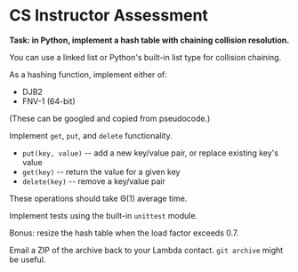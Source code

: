 # CS Instructor Assessment

**Task: in Python, implement a hash table with chaining collision resolution.**

You can use a linked list or Python's built-in list type for collision chaining.

As a hashing function, implement either of:

- DJB2
- FNV-1 (64-bit)

(These can be googled and copied from pseudocode.)

Implement `get`, `put`, and `delete` functionality.

* `put(key, value)` -- add a new key/value pair, or replace existing key's value
* `get(key)` -- return the value for a given key
* `delete(key)` -- remove a key/value pair

These operations should take Θ(1) average time.

Implement tests using the built-in `unittest` module.

Bonus: resize the hash table when the load factor exceeds 0.7.

Email a ZIP of the archive back to your Lambda contact. `git archive` might be useful.
